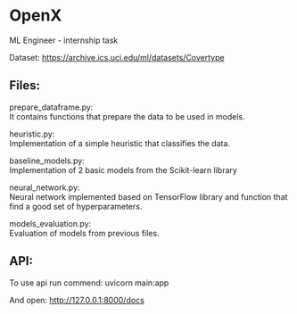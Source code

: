 # OpenX
ML Engineer - internship task

Dataset: https://archive.ics.uci.edu/ml/datasets/Covertype

Files:
-----
prepare_dataframe.py: \
    It contains functions that prepare the data to be used in models.

heuristic.py: \
    Implementation of a simple heuristic that classifies the data.

baseline_models.py: \
    Implementation of 2 basic models from the Scikit-learn library

neural_network.py: \
    Neural network implemented based on TensorFlow library and function that find a good set of hyperparameters.

models_evaluation.py: \
    Evaluation of models from previous files.


API:
-----
To use api run commend:
uvicorn main:app

And open:
http://127.0.0.1:8000/docs

